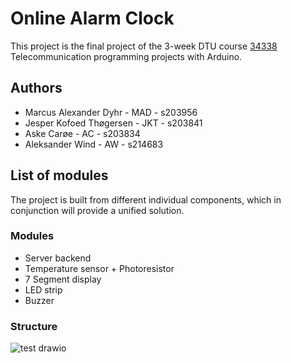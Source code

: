 # Online Alarm Clock

This project is the final project of the 3-week DTU course [34338](https://kurser.dtu.dk/course/34338) Telecommunication programming projects with Arduino.

## Authors
- Marcus Alexander Dyhr - MAD - s203956
- Jesper Kofoed Thøgersen - JKT - s203841
- Aske Carøe - AC - s203834
- Aleksander Wind - AW - s214683

## List of modules
The project is built from different individual components, which in conjunction will provide a unified solution. 

### Modules
- Server backend
- Temperature sensor + Photoresistor
- 7 Segment display
- LED strip
- Buzzer

### Structure
![test drawio](https://user-images.githubusercontent.com/39887231/213430741-237d9695-edb4-40b5-bec1-468ce13828f1.png)
